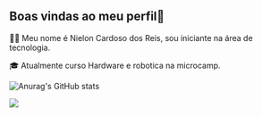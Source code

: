 ## Boas vindas ao meu perfil💫

👩‍💻 Meu nome é Nielon Cardoso dos Reis, sou iniciante na área de tecnologia.

🎓 Atualmente curso Hardware e robotica na microcamp.


![Anurag's GitHub stats](https://github-readme-stats.vercel.app/api?username=nieloncardoso&show_icons=true&theme=transparent)


<div> 

  
  <a href = "mailto:nielon.reis@youxlab.com.br"><img src="https://img.shields.io/badge/-Gmail-%23333?style=for-the-badge&logo=gmail&logoColor=white" target="_blank"></a>
 
  
</div>
